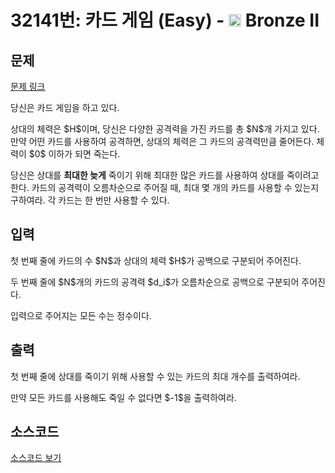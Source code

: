 # 32141번: 카드 게임 (Easy) - <img src="https://static.solved.ac/tier_small/4.svg" style="height:20px" /> Bronze II

<!-- performance -->

<!-- 문제 제출 후 깃허브에 푸시를 했을 때 제출한 코드의 성능이 입력될 공간입니다.-->

<!-- end -->

## 문제

[문제 링크](https://boj.kr/32141)


<p>당신은 카드 게임을 하고 있다.</p>

<p>상대의 체력은 $H$이며, 당신은 다양한 공격력을 가진 카드를 총 $N$개 가지고 있다. 만약 어떤 카드를 사용하여 공격하면, 상대의 체력은 그 카드의 공격력만큼 줄어든다. 체력이 $0$ 이하가 되면 죽는다.</p>

<p>당신은 상대를 <strong>최대한 늦게</strong> 죽이기 위해 최대한 많은 카드를 사용하여 상대를 죽이려고 한다. 카드의 공격력이 오름차순으로 주어질 때, 최대 몇 개의 카드를 사용할 수 있는지 구하여라. 각 카드는 한 번만 사용할 수 있다.</p>



## 입력


<p>첫 번째 줄에 카드의 수 $N$과 상대의 체력 $H$가 공백으로 구분되어 주어진다.</p>

<p>두 번째 줄에 $N$개의 카드의 공격력 $d_i$가 오름차순으로 공백으로 구분되어 주어진다.</p>

<p>입력으로 주어지는 모든 수는 정수이다.</p>



## 출력


<p>첫 번째 줄에 상대를 죽이기 위해 사용할 수 있는 카드의 최대 개수를 출력하여라.</p>

<p>만약 모든 카드를 사용해도 죽일 수 없다면 $-1$을 출력하여라.</p>



## 소스코드

[소스코드 보기](카드%20게임%20(Easy).py)